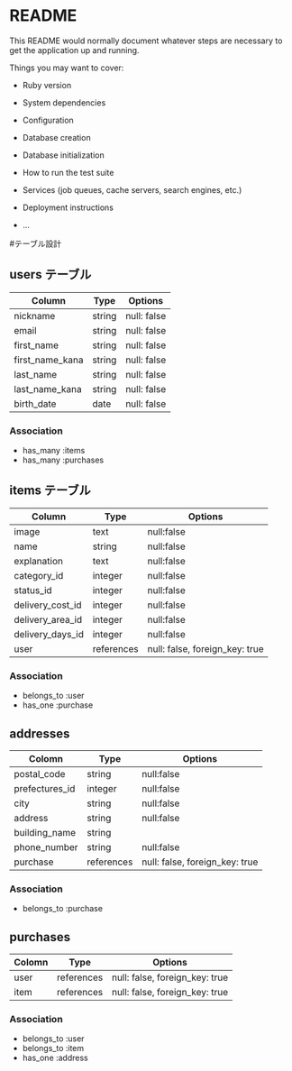 # README

This README would normally document whatever steps are necessary to get the
application up and running.

Things you may want to cover:

* Ruby version

* System dependencies

* Configuration

* Database creation

* Database initialization

* How to run the test suite

* Services (job queues, cache servers, search engines, etc.)

* Deployment instructions

* ...

#テーブル設計

## users テーブル

| Column           | Type   | Options     |
| ---------------- | ------ | ----------- |
| nickname         | string | null: false |
| email            | string | null: false |
| first_name       | string | null: false |
| first_name_kana  | string | null: false |
| last_name        | string | null: false |
| last_name_kana   | string | null: false |
| birth_date       | date   | null: false |


### Association

- has_many :items
- has_many :purchases

## items テーブル

| Column           | Type       | Options                        |
| ---------------- | ---------- | ------------------------------ |
| image            | text       | null:false                     |
| name             | string     | null:false                     |
| explanation      | text       | null:false                     |
| category_id      | integer    | null:false                     |
| status_id        | integer    | null:false                     |
| delivery_cost_id | integer    | null:false                     |
| delivery_area_id | integer    | null:false                     |
| delivery_days_id | integer    | null:false                     |
| user             | references | null: false, foreign_key: true |

### Association

- belongs_to :user
- has_one :purchase

## addresses

| Colomn          | Type       | Options                        |
| --------------- | ---------- | ------------------------------ |
| postal_code     | string     | null:false                     |
| prefectures_id  | integer    | null:false                     |
| city            | string     | null:false                     |
| address         | string     | null:false                     |
| building_name   | string     |                                |
| phone_number    | string     | null:false                     |
| purchase        | references | null: false, foreign_key: true |

### Association

- belongs_to :purchase


## purchases

| Colomn  | Type       | Options                        |
| ------- | ---------- | ------------------------------ |
| user    | references | null: false, foreign_key: true |
| item    | references | null: false, foreign_key: true |

### Association

- belongs_to :user
- belongs_to :item
- has_one :address
